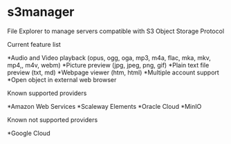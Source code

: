 # s3manager

File Explorer to manage servers compatible with S3 Object Storage Protocol

Current feature list

*Audio and Video playback (opus, ogg, oga, mp3, m4a, flac, mka, mkv, mp4,, m4v, webm)
*Picture preview (jpg, jpeg, png, gif)
*Plain text file preview (txt, md)
*Webpage viewer (htm, html)
*Multiple account support
*Open object in external web browser

Known supported providers

*Amazon Web Services
*Scaleway Elements
*Oracle Cloud
*MinIO

Known not supported providers

*Google Cloud